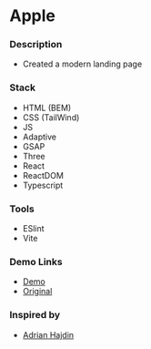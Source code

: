 # Apple

### Description

- Created a modern landing page

### Stack

- HTML (BEM)
- CSS (TailWind)
- JS
- Adaptive
- GSAP
- Three
- React
- ReactDOM
- Typescript

### Tools

- ESlint
- Vite

### Demo Links
- [Demo](https://AndriiZakharenko.github.io/apple/)
- [Original](https://www.apple.com/)

### Inspired by 
- [Adrian Hajdin](https://github.com/adrianhajdin)
